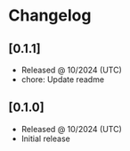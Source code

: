 # Changelog

## [0.1.1]

- Released @ 10/2024 (UTC)
- chore: Update readme

## [0.1.0]

- Released @ 10/2024 (UTC)
- Initial release
